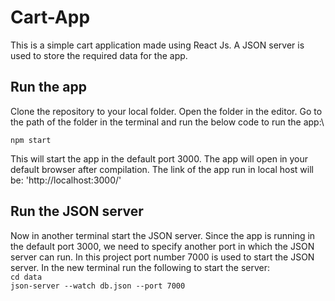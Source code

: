 # Cart-App

This is a simple cart application made using React Js. A JSON server is used to store the required data for the app.

## Run the app

Clone the repository to your local folder. Open the folder in the editor. Go to the path of the folder in the terminal and run the below code to run the app:\
  ```console
  npm start
  ```
This will start the app in the default port 3000. The app will open in your default browser after compilation. The link of the app run in local host will be:
'http://localhost:3000/'

## Run the JSON server
Now in another terminal start the JSON server. Since the app is running in the default port 3000, we need to specify another port in which the JSON server can run. In this project port number 7000 is used to start the JSON server. In the new terminal run the following to start the server:\
`cd data`\
`json-server --watch db.json --port 7000`

